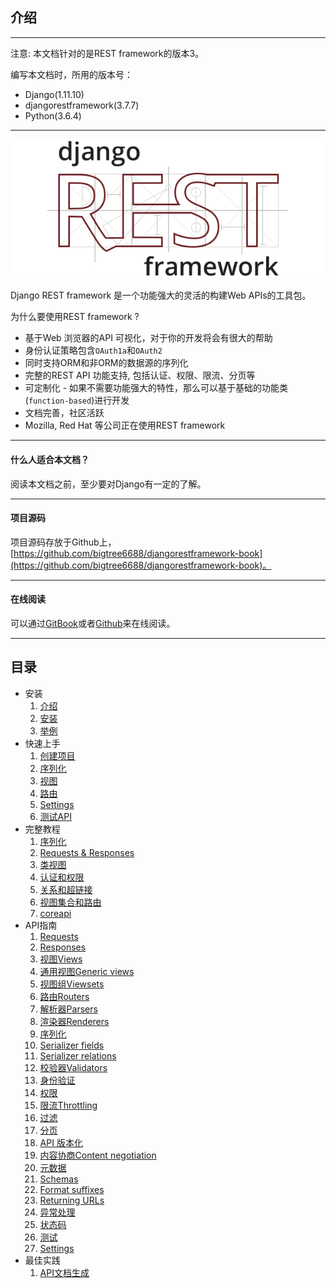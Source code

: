 ## 介绍

---

注意: 本文档针对的是REST framework的版本3。

编写本文档时，所用的版本号：
- Django(1.11.10)
- djangorestframework(3.7.7)
- Python(3.6.4)

---

![](./images/logo.png)


Django REST framework 是一个功能强大的灵活的构建Web APIs的工具包。

为什么要使用REST framework ?
- 基于Web 浏览器的API 可视化，对于你的开发将会有很大的帮助
- 身份认证策略包含```OAuth1a```和```OAuth2```
- 同时支持ORM和非ORM的数据源的序列化
- 完整的REST API 功能支持, 包括认证、权限、限流、分页等
- 可定制化 - 如果不需要功能强大的特性，那么可以基于基础的功能类(```function-based```)进行开发
- 文档完善，社区活跃
- Mozilla, Red Hat 等公司正在使用REST framework

---

#### 什么人适合本文档？

阅读本文档之前，至少要对Django有一定的了解。

---

#### 项目源码

项目源码存放于Github上，[https://github.com/bigtree6688/djangorestframework-book](https://github.com/bigtree6688/djangorestframework-book)。

---

#### 在线阅读

可以通过[GitBook]()或者[Github](https://github.com/bigtree6688/djangorestframework-book)来在线阅读。

---

## 目录

- 安装
  1. [介绍](./README.md)
  2. [安装](./home/install.md)
  3. [举例](./home/example.md)
- 快速上手
  1. [创建项目](./quickstart/project.md)
  2. [序列化](./quickstart/serializers.md)
  3. [视图](./quickstart/views.md)
  4. [路由](./quickstart/urls.md)
  5. [Settings](./quickstart/settings.md)
  6. [测试API](./quickstart/testing.md)
- 完整教程
  1. [序列化](./tutorial/serialization.md)
  2. [Requests & Responses](./tutorial/req-resp.md)
  3. [类视图](./tutorial/classview.md)
  4. [认证和权限](./tutorial/auth-perms.md)
  5. [关系和超链接](./tutorial/hyperlink.md)
  6. [视图集合和路由](./tutorial/routers.md)
  7. [coreapi](./tutorial/coreapi.md)
- API指南
  1. [Requests](./api/requests.md)
  2. [Responses](./api/responses.md)
  3. [视图Views](./api/views.md)
  4. [通用视图Generic views](./api/gviews.md)
  5. [视图组Viewsets](./api/viewsets.md)
  6. [路由Routers](./api/routers.md)
  7. [解析器Parsers](./api/parsers.md)
  8. [渲染器Renderers](./api/renderers.md)
  9. [序列化](./api/serializers.md)
  10. [Serializer fields](./api/serializersfield.md)
  11. [Serializer relations](./api/serializersrelat.md)
  12. [校验器Validators](./api/validators.md)
  13. [身份验证](./api/authentication.md)
  14. [权限](./api/permissions.md)
  15. [限流Throttling](./api/throttling.md)
  16. [过滤](./api/filtering.md)
  17. [分页](./api/pagination.md)
  18. [API 版本化](./api/versioning.md)
  19. [内容协商Content negotiation](./api/cnegotiation.md)
  20. [元数据](./api/metadata.md)
  21. [Schemas](./api/schemas.md)
  22. [Format suffixes](./api/formatsuffixes.md)
  23. [Returning URLs](./api/urls.md)
  24. [异常处理](./api/exceptions.md)
  25. [状态码](./api/statuscodes.md)
  26. [测试](./api/testing.md)
  27. [Settings](./api/settings.md)
- 最佳实践
  1. [API文档生成](./topics/docs.md)
